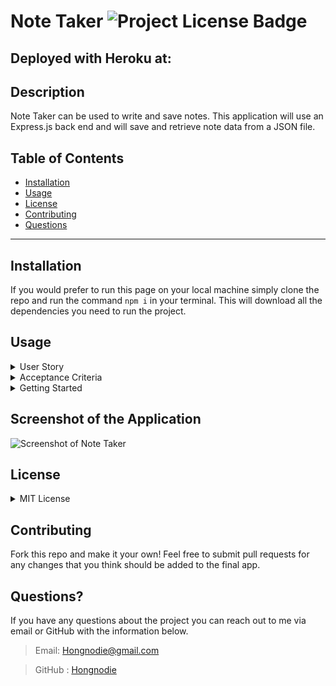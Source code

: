 # Note Taker  ![Project License Badge](https://img.shields.io/badge/license-MIT-brightgreen)

  ## Deployed with Heroku at:

  []()

  ## Description

  Note Taker can be used to write and save notes. This application will use an Express.js back end and will save and retrieve note data from a JSON file.

  ## Table of Contents

  * [Installation](#installation)
  * [Usage](#usage)
  * [License](#license)
  * [Contributing](#contributing)
  * [Questions](#questions)

  ***

  ## Installation

  If you would prefer to run this page on your local machine simply clone the repo and run the command `npm i` in your terminal. This will download all the dependencies you need to run the project. 

  ## Usage

  <details>
  <summary>User Story</summary>
  >```
  AS A small business owner
  I WANT to be able to write and save notes
  SO THAT I can organize my thoughts and keep track of tasks I need to complete
  >```
  </details>

  <details>
  <summary>Acceptance Criteria</summary>
  >```
  GIVEN a note-taking application
  WHEN I open the Note Taker
  THEN I am presented with a landing page with a link to a notes page
  WHEN I click on the link to the notes page
  THEN I am presented with a page with existing notes listed in the left-hand column, plus empty fields to enter a new note title and the note’s text in the   right-hand column
  WHEN I enter a new note title and the note’s text
  THEN a Save icon appears in the navigation at the top of the page
  WHEN I click on the Save icon
  THEN the new note I have entered is saved and appears in the left-hand column with the other existing notes
  WHEN I click on an existing note in the list in the left-hand column
  THEN that note appears in the right-hand column
  WHEN I click on the Write icon in the navigation at the top of the page
  THEN I am presented with empty fields to enter a new note title and the note’s text in the right-hand column
  >```
  </details>

  <details>
  <summary>Getting Started</summary>
  On the back end, the application should include a `db.json` file that will be used to store and retrieve notes using the `fs` module.
  The following HTML routes should be created:
  * `GET /notes` should return the `notes.html` file.
  * `GET *` should return the `index.html` file.
  The following API routes should be created:
  * `GET /api/notes` should read the `db.json` file and return all saved notes as JSON.
  * `POST /api/notes` should receive a new note to save on the request body, add it to the `db.json` file, and then return the new note to the client. You'll need to find a way to give each note a unique id when it's saved (look into npm packages that could do this for you).
  </details>


  ## Screenshot of the Application

  ![Screenshot of Note Taker]()
  
  ## License
  <details>
  
  <summary>MIT License</summary>
  
  > Copyright (c) [2022] [Hongnodie]
  > 
  > __Permission is hereby granted, free of charge, to any person obtaining a copy__
  > __of this software and associated documentation files (the "Software"), to deal__
  > __in the Software without restriction, including without limitation the rights__
  > __to use, copy, modify, merge, publish, distribute, sublicense, and/or sell__
  > __copies of the Software, and to permit persons to whom the Software is__
  > __furnished to do so, subject to the following conditions:__
  > 
  > The above copyright notice and this permission notice shall be included in all
  > copies or substantial portions of the Software.
  > 
  > THE SOFTWARE IS PROVIDED "AS IS", WITHOUT WARRANTY OF ANY KIND, EXPRESS OR
  > IMPLIED, INCLUDING BUT NOT LIMITED TO THE WARRANTIES OF MERCHANTABILITY,
  > FITNESS FOR A PARTICULAR PURPOSE AND NONINFRINGEMENT. IN NO EVENT SHALL THE
  > AUTHORS OR COPYRIGHT HOLDERS BE LIABLE FOR ANY CLAIM, DAMAGES OR OTHER
  > LIABILITY, WHETHER IN AN ACTION OF CONTRACT, TORT OR OTHERWISE, ARISING FROM,
  > OUT OF OR IN CONNECTION WITH THE SOFTWARE OR THE USE OR OTHER DEALINGS IN THE
  > SOFTWARE.
    
  </details>
    

  ## Contributing

  Fork this repo and make it your own! Feel free to submit pull requests for any changes that you think should be added to the final app. 
  
  ## Questions?

  If you have any questions about the project you can reach out to me via email or GitHub with the information below. 

  >Email: Hongnodie@gmail.com 

  >GitHub : [Hongnodie](https://github.com/Hongnodie)